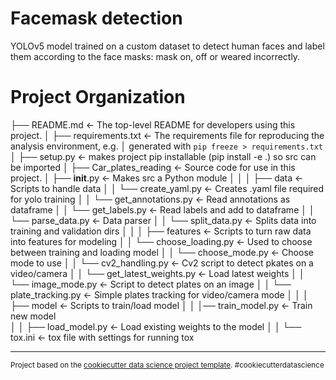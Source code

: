 Facemask detection
==============================

YOLOv5 model trained on a custom dataset to detect human faces and label them according to the face masks: mask on, off or weared incorrectly.

Project Organization
==============================


├── README.md          <- The top-level README for developers using this project.
│
├── requirements.txt   <- The requirements file for reproducing the analysis environment, e.g.
│                         generated with `pip freeze > requirements.txt`
│
├── setup.py           <- makes project pip installable (pip install -e .) so src can be imported
│
├── Car_plates_reading      <- Source code for use in this project.
│   ├── __init__.py    <- Makes src a Python module
│   │
│   ├── data                     <- Scripts to handle data
│   │   └── create_yaml.py       <- Creates .yaml file required for yolo training 
│   │   └── get_annotations.py   <- Read annotations as dataframe
│   │   └── get_labels.py        <- Read labels and add to dataframe
│   │   └── parse_data.py        <- Data parser
│   │   └── split_data.py        <- Splits data into training and validation dirs
│   │
│   ├── features                     <- Scripts to turn raw data into features for modeling
│   │   └── choose_loading.py        <- Used to choose between training and loading model
│   │   └── choose_mode.py           <- Choose mode to use
│   │   └── cv2_handling.py          <- Cv2 script to detect pkates on a video/camera
│   │   └── get_latest_weights.py    <- Load latest weights
│   │   └── image_mode.py            <- Script to detect plates on an image
│   │   └── plate_tracking.py        <- Simple plates tracking for video/camera mode
│   │
│   ├── model                  <- Scripts to train/load model
│   │   │── train_model.py     <- Train new model               
│   │   ├── load_model.py      <- Load existing weights to the model
│   │
└── tox.ini            <- tox file with settings for running tox


--------

<p><small>Project based on the <a target="_blank" href="https://drivendata.github.io/cookiecutter-data-science/">cookiecutter data science project template</a>. #cookiecutterdatascience</small></p>
